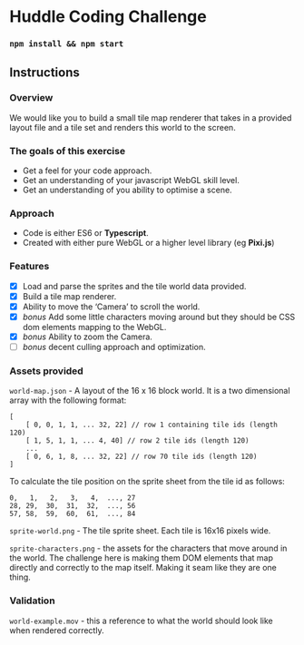 # Huddle Coding Challenge

### `npm install && npm start`

## Instructions

### Overview

We would like you to build a small tile map renderer that takes in a provided layout file and a tile set and renders this world to the screen.

### The goals of this exercise

-   Get a feel for your code approach.
-   Get an understanding of your javascript WebGL skill level.
-   Get an understanding of you ability to optimise a scene.

### Approach

-   Code is either ES6 or **Typescript**.
-   Created with either pure WebGL or a higher level library (eg **Pixi.js**)

### Features

-   [x] Load and parse the sprites and the tile world data provided.
-   [x] Build a tile map renderer.
-   [x] Ability to move the ‘Camera’ to scroll the world.
-   [x] _bonus_ Add some little characters moving around but they should be CSS dom elements mapping to the WebGL.
-   [x] _bonus_ Ability to zoom the Camera.
-   [ ] _bonus_ decent culling approach and optimization.

### Assets provided

`world-map.json` - A layout of the 16 x 16 block world. It is a two dimensional array with the following format:

```
[
	[ 0, 0, 1, 1, ... 32, 22] // row 1 containing tile ids (length 120)
	[ 1, 5, 1, 1, ... 4, 40] // row 2 tile ids (length 120)
	...
	[ 0, 6, 1, 8, ... 32, 22] // row 70 tile ids (length 120)
]
```

To calculate the tile position on the sprite sheet from the tile id as follows:

```
0,   1,   2,   3,   4,  ..., 27
28, 29,  30,  31,  32,  ..., 56
57, 58,  59,  60,  61,  ..., 84
```

`sprite-world.png` - The tile sprite sheet. Each tile is 16x16 pixels wide.

`sprite-characters.png` - the assets for the characters that move around in the world. The challenge here is making them DOM elements that map directly and correctly to the map itself. Making it seam like they are one thing.

### Validation

`world-example.mov` - this a reference to what the world should look like when rendered correctly.
